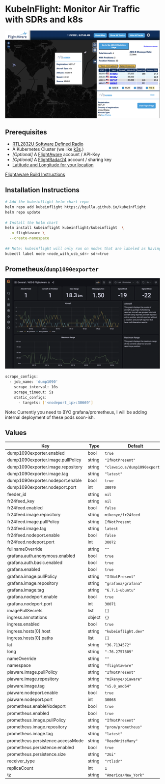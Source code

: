 # KubeInFlight: Monitor Air Traffic with SDRs and k8s

![FlightAware](/static/flightaware.png?raw=true)

## Prerequisites
* [RTL2832U Software Defined Radio](https://www.amazon.com/RTL-SDR-Blog-RTL2832U-Software-Defined/dp/B0129EBDS2/ref=sr_1_3?keywords=rtl+sdr&qid=1636478210&qsid=133-2081778-9779013&sr=8-3&sres=B0129EBDS2%2CB01GDN1T4S%2CB008S7AVTC%2CB07WGWZS1D%2CB01HA642SW%2CB01B4L48QU%2CB06Y1GN5RP%2CB06Y1FDDBF%2CB079C4S2BT%2CB0132MB8LM%2CB07W6VFWGS%2CB0132N1DM0%2CB06Y1D7P48%2CB073JZ8CC2%2CB07W3XQKXV%2CB009U7WZCA)
* A Kubernetes Cluster (we like [k3s](https://k3s.io).)
* *[Optional]* A [FlightAware](https://flightaware.com) account / API-Key
* *[Optional]* A [FlightRadar24](https://flightradar24.com) account / sharing key
* [Latitude and Longitude for your location](https://www.latlong.net/_)

[Flightaware Build Instructions](https://flightaware.com/adsb/piaware/build/)

## Installation Instructions
```bash
# Add the kubeinflight helm chart repo
helm repo add kubeinflight https://bgulla.github.io/kubeinflight
helm repo update

# Install the helm chart
helm install kubeinflight kubeinflight/kubeinflight  \
  -n flightaware \
  --create-namespace

## Note: kubeinflight will only run on nodes that are labeled as having an SDR attached. Do the following:
kubectl label node <node_with_usb_sdr> sdr=true
```

## Prometheus/`dump1090exporter`
![Grafana](/static/grafana.png?raw=true)
```bash
scrape_configs:
  - job_name: 'dump1090'
    scrape_interval: 10s
    scrape_timeout: 5s
    static_configs:
      - targets: ['<nodeport_ip>:30669']
```
Note: Currently you need to BYO grafana/prometheus, I will be adding internal deployment of these pods soon-ish.

## Values

| Key | Type | Default | Description |
|-----|------|---------|-------------|
| dump1090exporter.enabled | bool | `true` |  |
| dump1090exporter.image.pullPolicy | string | `"IfNotPresent"` |  |
| dump1090exporter.image.repository | string | `"clawsicus/dump1090exporter"` |  |
| dump1090exporter.image.tag | string | `"latest"` |  |
| dump1090exporter.nodeport.enable | bool | `true` |  |
| dump1090exporter.nodeport.port | int | `30070` |  |
| feeder_id | string | `nil` |  |
| fr24feed_key | string | `nil` |  |
| fr24feed.enabled | bool | `false` |  |
| fr24feed.image.repository | string | `mikenye/fr24feed` |  | 
| fr24feed.image.pullPolicy | string | `IfNotPresent` |  |
| fr24feed.image.tag | string | `latest` |  |
| fr24feed.nodeport.enable | bool | `false` |  |
| fr24feed.nodeport.port | int | `30072` |  |
| fullnameOverride | string | `""` |  |
| grafana.auth.anonymous.enabled | bool | `true` |  |
| grafana.auth.basic.enabled | bool | `true` |  |
| grafana.enabled | bool | `true` |  |
| grafana.image.pullPolicy | string | `"IfNotPresent"` |  |
| grafana.image.repository | string | `"grafana/grafana"` |  |
| grafana.image.tag | string | `"6.7.1-ubuntu"` |  |
| grafana.nodeport.enable | bool | `true` |  |
| grafana.nodeport.port | int | `30071` |  |
| imagePullSecrets | list | `[]` |  |
| ingress.annotations | object | `{}` |  |
| ingress.enabled | bool | `true` |  |
| ingress.hosts[0].host | string | `"kubeinflight.dev"` |  |
| ingress.hosts[0].paths | list | `[]` |  |
| lat | string | `"36.7134572"` |  |
| long | string | `"-76.2757609"` |  |
| nameOverride | string | `""` |  |
| namespace | string | `"flightaware"` |  |
| piaware.image.pullPolicy | string | `"IfNotPresent"` |  |
| piaware.image.repository | string | `"mikenye/piaware"` |  |
| piaware.image.tag | string | `"v5.0_amd64"` |  |
| piaware.nodeport.enable | bool | `true` |  |
| piaware.nodeport.port | int | `30068` |  |
| prometheus.enableNodeport | bool | `true` |  |
| prometheus.enabled | bool | `true` |  |
| prometheus.image.pullPolicy | string | `"IfNotPresent"` |  |
| prometheus.image.repository | string | `"prom/prometheus"` |  |
| prometheus.image.tag | string | `"latest"` |  |
| prometheus.persistence.accessMode | string | `"ReadWriteMany"` |  |
| prometheus.persistence.enabled | bool | `true` |  |
| prometheus.persistence.size | string | `"2Gi"` |  |
| receiver_type | string | `"rtlsdr"` |  |
| replicaCount | int | `1` |  |
| tz | string | `"America/New_York"` |  |